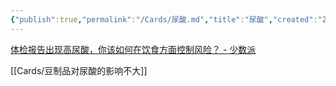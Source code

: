 ```yaml
---
{"publish":true,"permalink":"/Cards/尿酸.md","title":"尿酸","created":"2022-10-18","modified":"2023-03-14","published":"2025-07-12T18:49:39.807+08:00","cssclasses":""}
---
```



[体检报告出现高尿酸，你该如何在饮食方面控制风险？ - 少数派](https://sspai.com/post/73031)

[[Cards/豆制品对尿酸的影响不大]]
